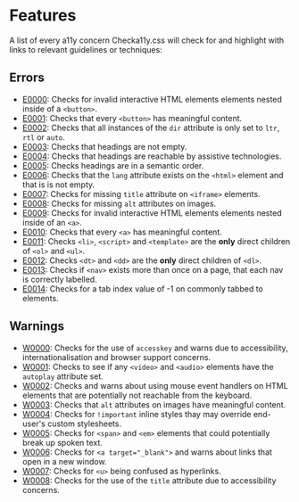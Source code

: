 # Features

A list of every a11y concern Checka11y.css will check for and highlight with links to relevant guidelines or techniques:

## Errors

- [E0000](./codes.md#E0000): Checks for invalid interactive HTML elements elements nested inside of a `<button>`.
- [E0001](./codes.md#E0001): Checks that every `<button>` has meaningful content.
- [E0002](./codes.md#E0002): Checks that all instances of the `dir` attribute is only set to `ltr`, `rtl` or `auto`.
- [E0003](./codes.md#E0003): Checks that headings are not empty.
- [E0004](./codes.md#E0004): Checks that headings are reachable by assistive technologies.
- [E0005](./codes.md#E0005): Checks headings are in a semantic order.
- [E0006](./codes.md#E0006): Checks that the `lang` attribute exists on the `<html>` element and that is is not empty.
- [E0007](./codes.md#E0007): Checks for missing `title` attribute on `<iframe>` elements.
- [E0008](./codes.md#E0008): Checks for missing `alt` attributes on images.
- [E0009](./codes.md#E0009): Checks for invalid interactive HTML elements elements nested inside of an `<a>`.
- [E0010](./codes.md#E0010): Checks that every `<a>` has meaningful content.
- [E0011](./codes.md#E0011): Checks `<li>`, `<script>` and `<template>` are the **only** direct children of `<ol>` and `<ul>`.
- [E0012](./codes.md#E0012): Checks `<dt>` and `<dd>` are the **only** direct children of `<dl>`.
- [E0013](./codes.md#E0013): Checks if `<nav>` exists more than once on a page, that each nav is correctly labelled.
- [E0014](./codes.md#E0014): Checks for a tab index value of -1 on commonly tabbed to elements.

## Warnings

- [W0000](./codes.md#W0000): Checks for the use of `accesskey` and warns due to accessibility, internationalisation and browser support concerns.
- [W0001](./codes.md#W0001): Checks to see if any `<video>` and `<audio>` elements have the `autoplay` attribute set.
- [W0002](./codes.md#W0002): Checks and warns about using mouse event handlers on HTML elements that are potentially not reachable from the keyboard.
- [W0003](./codes.md#W0003): Checks that `alt` attributes on images have meaningful content.
- [W0004](./codes.md#W0004): Checks for `!important` inline styles thay may override end-user's custom stylesheets.
- [W0005](./codes.md#W0005): Checks for `<span>` and `<em>` elements that could potentially break up spoken text.
- [W0006](./codes.md#W0006): Checks for `<a target="_blank">` and warns about links that open in a new window.
- [W0007](./codes.md#W0007): Checks for `<u>` being confused as hyperlinks.
- [W0008](./codes.md): Checks for the use of the `title` attribute due to accessibility concerns.
